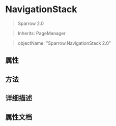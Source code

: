 # NavigationStack

> Sparrow 2.0

> Inherits: PageManager

> objectName: "Sparrow.NavigationStack 2.0"

## 属性

## 方法

## 详细描述

## 属性文档
